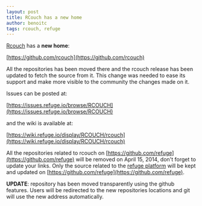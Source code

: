 ```yaml
---
layout: post
title: RCouch has a new home
author: benoitc
tags: rcouch, refuge
---
```


[Rcouch](http://rcouch.org) has a **new home**:

[https://github.com/rcouch](https://github.com/rcouch)

All the repositories has been moved there and the rcouch release has
been updated to fetch the source from it. This change was needed to
ease its support and make more visible to the community the changes
made on it. 

Issues can be posted at:

[https://issues.refuge.io/browse/RCOUCH](https://issues.refuge.io/browse/RCOUCH)

and the wiki is available at:

[https://wiki.refuge.io/display/RCOUCH/rcouch](https://wiki.refuge.io/display/RCOUCH/rcouch)

All the repositories related to rcouch on
[https://github.com/refuge](https://github.com/refuge) will
be removed on April 15, 2014, don't forget to update your links. Only the
source related to the [refuge platform](http://refuge.io/learnmore/)
will be kept and updated on [https://github.com/refuge](https://github.com/refuge).

**UPDATE**: repository has been moved transparently using the github
features. Users will be redirected to the new repositories locations and
git will use the new address automatically.
